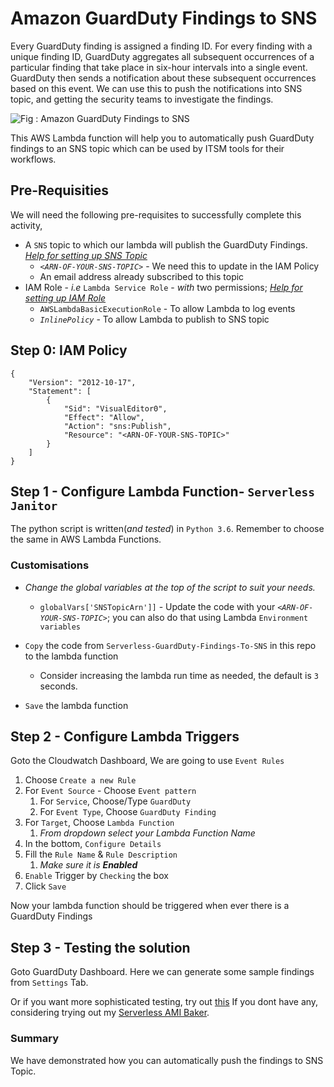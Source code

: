 # Amazon GuardDuty Findings to SNS

Every GuardDuty finding is assigned a finding ID. For every finding with a unique finding ID, GuardDuty aggregates all subsequent occurrences of a particular finding that take place in six-hour intervals into a single event. 
GuardDuty then sends a notification about these subsequent occurrences based on this event. We can use this to push the notifications into SNS topic, and getting the security teams to investigate the findings.

![Fig : Amazon GuardDuty Findings to SNS](https://raw.githubusercontent.com/miztiik/Serverless-GuardDuty-Findings-to-SNS/master/images/Serverless-GuardDuty-Findings-To-SNS.png)

This AWS Lambda function will help you to automatically push GuardDuty findings to an SNS topic which can be used by ITSM tools for their workflows.

## Pre-Requisities
We will need the following pre-requisites to successfully complete this activity,
- A `SNS` topic to which our lambda will publish the GuardDuty Findings. _[Help for setting up SNS Topic](https://www.youtube.com/watch?v=7Ic1SQbjpOs&index=44&list=PLxzKY3wu0_FLaF9Xzpyd9p4zRCikkD9lE)_
  - _`<ARN-OF-YOUR-SNS-TOPIC>`_ - We need this to update in the IAM Policy
  - An email address already subscribed to this topic
- IAM Role - _i.e_ `Lambda Service Role` - _with_ two permissions; _[Help for setting up IAM Role](https://www.youtube.com/watch?v=5g0Cuq-qKA0&list=PLxzKY3wu0_FLaF9Xzpyd9p4zRCikkD9lE&index=11)_
  - `AWSLambdaBasicExecutionRole` - To allow Lambda to log events
  - _`InlinePolicy`_ - To allow Lambda to publish to SNS topic

## Step 0: IAM Policy
```
{
    "Version": "2012-10-17",
    "Statement": [
        {
            "Sid": "VisualEditor0",
            "Effect": "Allow",
            "Action": "sns:Publish",
            "Resource": "<ARN-OF-YOUR-SNS-TOPIC>"
        }
    ]
}
```

## Step 1 - Configure Lambda Function- `Serverless Janitor`
The python script is written(_and tested_) in `Python 3.6`. Remember to choose the same in AWS Lambda Functions.

### Customisations
- _Change the global variables at the top of the script to suit your needs._
  - `globalVars['SNSTopicArn']]` - Update the code with your _`<ARN-OF-YOUR-SNS-TOPIC>`_; you can also do that using Lambda `Environment variables`

- `Copy` the code from `Serverless-GuardDuty-Findings-To-SNS` in this repo to the lambda function
  - Consider increasing the lambda run time as needed, the default is `3` seconds.
 - `Save` the lambda function

## Step 2 - Configure Lambda Triggers
Goto the Cloudwatch Dashboard, We are going to use `Event Rules`
1. Choose `Create a new Rule`
1. For `Event Source` - Choose `Event pattern`
   1. For `Service`, Choose/Type `GuardDuty`
   1. For `Event Type`, Choose `GuardDuty Finding`
1. For `Target`, Choose `Lambda Function`
   1. _From dropdown select your Lambda Function Name_
1. In the bottom, `Configure Details`
1. Fill the `Rule Name` & `Rule Description`
   1. _Make sure it is **Enabled**_
1. `Enable` Trigger by `Checking` the box
1. Click `Save`

Now your lambda function should be triggered when ever there is a GuardDuty Findings


## Step 3 - Testing the solution
Goto GuardDuty Dashboard. Here we can generate some sample findings from `Settings` Tab. 

Or if you want more sophisticated testing, try out [this](https://docs.aws.amazon.com/guardduty/latest/ug/guardduty_findings.html#guardduty_findings-scripts)
If you dont have any, considering trying out my [Serverless AMI Baker](https://github.com/miztiik/Serverless-AMI-Baker/blob/master/README.MD).

### Summary
We have demonstrated how you can automatically push the findings to SNS Topic.
